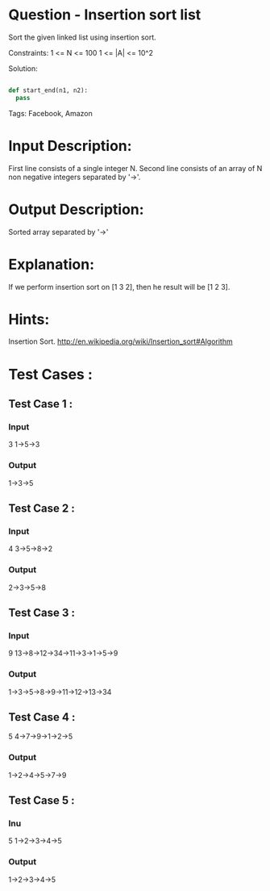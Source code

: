 # Question - Insertion sort list
Sort the given linked list using insertion sort.

Constraints:
1 <= N <= 100
1 <= |A| <= 10^2

Solution:

```python

def start_end(n1, n2):
  pass

```

Tags:
Facebook, Amazon

# Input Description:
First line consists of a single integer N.
Second line consists of an array of N non negative integers separated by '->'.

# Output Description:
Sorted array separated by '->'

# Explanation:
If we perform insertion sort on [1 3 2], then he result will be [1 2 3].

# Hints:
Insertion Sort.
http://en.wikipedia.org/wiki/Insertion_sort#Algorithm

# Test Cases :
## Test Case 1 :
### Input
3
1->5->3
### Output
1->3->5


## Test Case 2 :
### Input
4
3->5->8->2
### Output
2->3->5->8


## Test Case 3 :
### Input
9
13->8->12->34->11->3->1->5->9
### Output
1->3->5->8->9->11->12->13->34

## Test Case 4 :
5
4->7->9->1->2->5
### Output
1->2->4->5->7->9


## Test Case 5 :
### Inu
5
1->2->3->4->5
### Output
1->2->3->4->5
